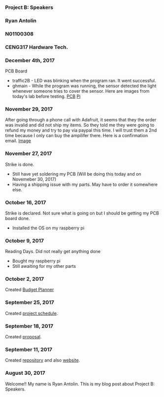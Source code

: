### Project B: Speakers
### Ryan Antolin
### N01100308
### CENG317 Hardware Tech.

### December 4th, 2017
PCB Board
  * traffic2B - LED was blinking when the program ran. It went successful.
  * ghmain - While the program was running, the sensor detected the light whenever someone tries to cover the sensor.
Here are images from today's lab before testing.
[PCB](https://github.com/githubofryry/BluetoothSpeakers/blob/master/documentation/IMG_4425.JPG)
[Pi](https://github.com/githubofryry/BluetoothSpeakers/blob/master/documentation/IMG_4426.JPG)

### November 29, 2017
  After going through a phone call with Adafruit, it seems that they the order was invalid and did not ship my items.
  So they told me they were going to refund my money and try to pay via paypal this time. I will trust them a 2nd time because I only can  buy the ampilifer there. Here is a confirmation email. [Image](https://github.com/githubofryry/BluetoothSpeakers/blob/master/documentation/chrome_2017-11-29_00-21-27.png)

### November 27, 2017

Strike is done. 
  * Still have yet soldering my PCB (Will be doing this today and on Novemeber 30, 2017)
  * Having a shipping issue with my parts. May have to order it somewhere else.
 
  
### October 16, 2017

Strike is declared. Not sure what is going on but I should be getting my PCB board done.
  * Installed the OS on my raspberry pi

### October 9, 2017

Reading Days. Did not really get anything done
  * Bought my raspberry pi
  * Still awaiting for my other parts

### October 2, 2017

Created [Budget Planner](https://github.com/githubofryry/BluetoothSpeakers/blob/master/documentation/ProjectPlanner-ryry.mpp)

### September 25, 2017

Created [project schedule](https://github.com/githubofryry/BluetoothSpeakers/blob/master/documentation/ProjectPlanner-ryry.mpp).  


### September 18, 2017

Created [proposal](https://github.com/githubofryry/BluetoothSpeakers/blob/master/documentation/BluetoothSpeakers-RyanAntolin.xlsx).

### September 11, 2017

Created [repository](https://github.com/githubofryry/) and also [website](https://githubofryry.github.io/BluetoothSpeakers/).

### August 30, 2017

Welcome!!
My name is Ryan Antolin. This is my blog post about Project B: Speakers.
